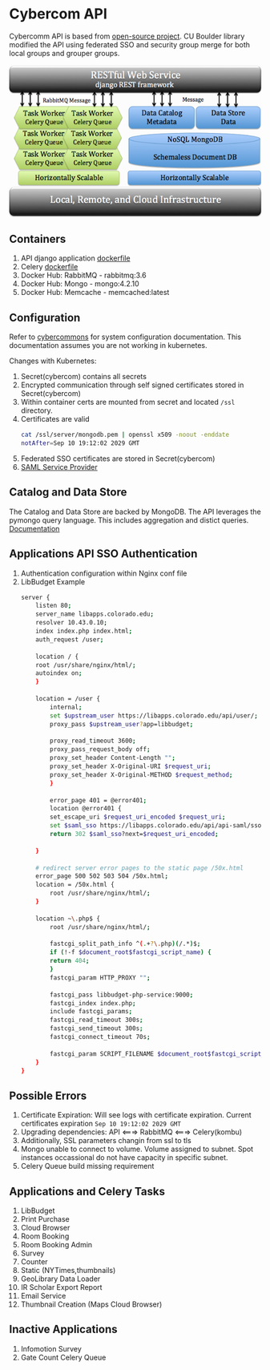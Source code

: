 # Cybercom API

Cybercomm API is based from [open-source project](https://cybercom-docs.readthedocs.io/en/latest/). CU Boulder library modified the API using federated SSO and security group merge for both local groups and grouper groups.

![Cybercommons](assets/cybercommons.png)

## Containers

1. API django application [dockerfile](https://github.com/culibraries/cybercom-k8s-api/blob/main/dockerfile)
1. Celery [dockerfile](https://github.com/culibraries/cybercom-k8s-api/blob/main/dc_config/images/celery/dockerfile)
1. Docker Hub: RabbitMQ - rabbitmq:3.6
1. Docker Hub: Mongo - mongo:4.2.10
1. Docker Hub: Memcache - memcached:latest

## Configuration

Refer to [cybercommons](https://cybercom-docs.readthedocs.io/en/latest/pages/configuration.html#configuration-files)  for system configuration documentation. This documentation assumes you are not working in kubernetes. 

Changes with Kubernetes:
1. Secret(cybercom) contains all secrets
1. Encrypted communication through self signed certificates stored in Secret(cybercom)
1. Within container certs are mounted from secret and located `/ssl` directory.
1. Certificates are valid
    ```sh
    cat /ssl/server/mongodb.pem | openssl x509 -noout -enddate
    notAfter=Sep 10 19:12:02 2029 GMT
    ```
1. Federated SSO certificates are stored in Secret(cybercom)
1. [SAML Service Provider](https://github.com/culibraries/django-saml2-pro-auth/blob/master/README.md)

## Catalog and Data Store 
The Catalog and Data Store are backed by MongoDB. The API leverages the pymongo query language. This includes aggregation and distict queries. [Documentation](https://cybercom-docs.readthedocs.io/en/latest/pages/rest_api.html)

## Applications API SSO Authentication

1. Authentication configuration within Nginx conf file
1. LibBudget Example
    ```sh
    server {
        listen 80;
        server_name libapps.colorado.edu;
        resolver 10.43.0.10;
        index index.php index.html;
        auth_request /user;

        location / {
        root /usr/share/nginx/html/;
        autoindex on;
        }

        location = /user {
            internal;
            set $upstream_user https://libapps.colorado.edu/api/user/;
            proxy_pass $upstream_user?app=libbudget;

            proxy_read_timeout 3600;
            proxy_pass_request_body off;
            proxy_set_header Content-Length "";
            proxy_set_header X-Original-URI $request_uri;
            proxy_set_header X-Original-METHOD $request_method;
            }

            error_page 401 = @error401;
            location @error401 {
            set_escape_uri $request_uri_encoded $request_uri;
            set $saml_sso https://libapps.colorado.edu/api/api-saml/sso/saml;
            return 302 $saml_sso?next=$request_uri_encoded;
        
        }

        # redirect server error pages to the static page /50x.html
        error_page 500 502 503 504 /50x.html;
        location = /50x.html {
            root /usr/share/nginx/html/;
        }

        location ~\.php$ {
            root /usr/share/nginx/html/;

            fastcgi_split_path_info ^(.+?\.php)(/.*)$;
            if (!-f $document_root$fastcgi_script_name) {
            return 404;
            }
            fastcgi_param HTTP_PROXY "";

            fastcgi_pass libbudget-php-service:9000;
            fastcgi_index index.php;
            include fastcgi_params;
            fastcgi_read_timeout 300s;
            fastcgi_send_timeout 300s;
            fastcgi_connect_timeout 70s;

            fastcgi_param SCRIPT_FILENAME $document_root$fastcgi_script_name;
        }
    }
    ```

## Possible Errors

1. Certificate Expiration: Will see logs with certificate expiration. Current certificates expiration `Sep 10 19:12:02 2029 GMT`
1. Upgrading dependencies: API <===> RabbitMQ <===> Celery(kombu)
1. Additionally, SSL parameters changin from ssl to tls
1. Mongo unable to connect to volume. Volume assigned to subnet. Spot instances occassional do not have capacity in specific subnet.
1. Celery Queue build missing requirement

## Applications and Celery Tasks
1. LibBudget
1. Print Purchase
1. Cloud Browser
1. Room Booking
1. Room Booking Admin
1. Survey
1. Counter
1. Static (NYTimes,thumbnails)
1. GeoLibrary Data Loader
1. IR Scholar Export Report
1. Email Service
1. Thumbnail Creation (Maps Cloud Browser)

## Inactive Applications

1. Infomotion Survey
1. Gate Count Celery Queue

